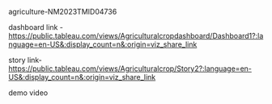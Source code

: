  agriculture-NM2023TMID04736
 
 dashboard link - https://public.tableau.com/views/Agriculturalcropdashboard/Dashboard1?:language=en-US&:display_count=n&:origin=viz_share_link

story link- https://public.tableau.com/views/Agriculturalcrop/Story2?:language=en-US&:display_count=n&:origin=viz_share_link

demo video
